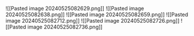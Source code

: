 ![[Pasted image 20240525082629.png]]
![[Pasted image 20240525082638.png]]
![[Pasted image 20240525082659.png]]
![[Pasted image 20240525082712.png]]
![[Pasted image 20240525082726.png]]
![[Pasted image 20240525082736.png]]
